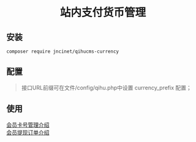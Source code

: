 <h1 align="center">站内支付货币管理</h1>

## 安装
```shell
composer require jncinet/qihucms-currency
```

## 配置
> 接口URL前缀可在文件/config/qihu.php中设置 currency_prefix 配置；

## 使用

[会员卡号管理介绍](https://jncinet.github.io/qihucms-currency/BANK_CARD)  
[会员提现订单介绍](https://jncinet.github.io/qihucms-currency/CASH_OUT_ORDER)  
